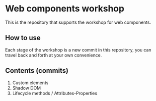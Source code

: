 # Web components workshop

This is the repository that supports the workshop for web components.

## How to use

Each stage of the workshop is a new commit in this repository, you can travel back and forth at your own convenience.

## Contents (commits)

1. Custom elements
1. Shadow DOM
1. Lifecycle methods / Attributes-Properties